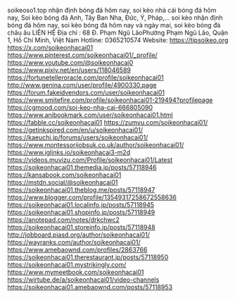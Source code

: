 soikeoso1.top nhận định bóng đá hôm nay, soi kèo nhà cái bóng đá hôm nay, Soi kèo bóng đá Anh, Tây Ban Nha, Đức, Ý, Pháp,... soi kèo nhận định bóng đá hôm nay, soi kèo bóng đá hôm nay và ngày mai, soi kèo bóng đá châu âu
LIÊN HỆ
Địa chỉ : 68 Đ. Phạm Ngũ LãoPhường Phạm Ngũ Lão, Quận 1, Hồ Chí Minh, Việt Nam
Hotline: 0365210574
Website: https://tipsoikeo.org
https://x.com/soikeonhacai01
https://www.pinterest.com/soikeonhacai01/_profile/
https://www.youtube.com/@soikeonhacai0
https://www.pixiv.net/en/users/118046589
https://fortunetelleroracle.com/profile/soikeonhacai01
http://www.genina.com/user/profile/4900330.page
https://forum.fakeidvendors.com/user/soikeonhacai01
https://www.smitefire.com/profile/soikeonhacai01-219494?profilepage
https://cgmood.com/soi-keo-nha-cai-666805090
https://www.anibookmark.com/user/soikeonhacai01.html
https://fabble.cc/soikeonhacai01
https://zumvu.com/soikeonhacai01/
https://getinkspired.com/en/u/soikeonhacai01/
https://kaeuchi.jp/forums/users/soikeonhacai01/
https://www.montessorijobsuk.co.uk/author/soikeonhacai01/
https://www.iglinks.io/soikeonhacai3-m2d
https://videos.muvizu.com/Profile/soikeonhacai01/Latest
https://soikeonhacai01.themedia.jp/posts/57118946
https://kansabook.com/soikeonhacai01
https://mstdn.social/@soikeonhacai01
https://soikeonhacai01.theblog.me/posts/57118947
https://www.blogger.com/profile/13549317258672558636
https://soikeonhacai01.localinfo.jp/posts/57118945
https://soikeonhacai01.shopinfo.jp/posts/57118949
https://anotepad.com/notes/drkchwc2
https://soikeonhacai01.storeinfo.jp/posts/57118948
http://jobboard.piasd.org/author/soikeonhacai01/
https://wayranks.com/author/soikeonhacai01/
https://www.amebaownd.com/profiles/2863766
https://soikeonhacai01.therestaurant.jp/posts/57118950
https://soikeonhacai01.mystrikingly.com/
https://www.mymeetbook.com/soikeonhacai01
https://wirtube.de/a/soikeonhacai01/video-channels
https://soikeonhacai01.amebaownd.com/posts/57118953